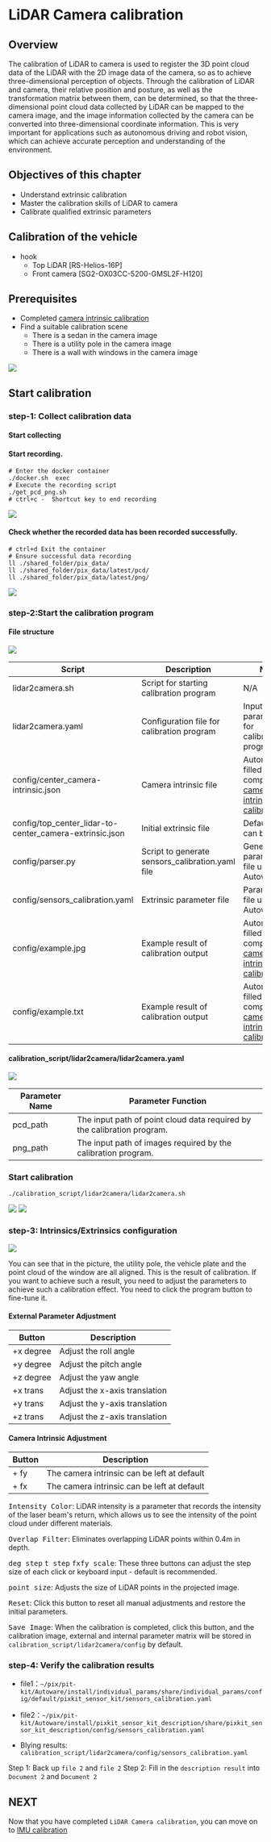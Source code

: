 # LiDAR Camera calibration

## Overview

The calibration of LiDAR to camera is used to register the 3D point cloud data of the LiDAR with the 2D image data of the camera, so as to achieve three-dimensional perception of objects. Through the calibration of LiDAR and camera, their relative position and posture, as well as the transformation matrix between them, can be determined, so that the three-dimensional point cloud data collected by LiDAR can be mapped to the camera image, and the image information collected by the camera can be converted into three-dimensional coordinate information. This is very important for applications such as autonomous driving and robot vision, which can achieve accurate perception and understanding of the environment.

## Objectives of this chapter

- Understand extrinsic calibration
- Master the calibration skills of LiDAR to camera
- Calibrate qualified extrinsic parameters

## Calibration of the vehicle
- hook 
    - Top LiDAR [RS-Helios-16P]
    - Front camera [SG2-OX03CC-5200-GMSL2F-H120]

## Prerequisites

- Completed [camera intrinsic calibration](./camera-intrisics-calibration.md)
- Find a suitable calibration scene
    - There is a sedan in the camera image
    - There is a utility pole in the camera image
    - There is a wall with windows in the camera image

![](./image/lidar2camera/cali_result.jpg)

## Start calibration

### step-1: Collect calibration data
#### Start collecting

#### Start recording.
```shell
# Enter the docker container
./docker.sh  exec
# Execute the recording script
./get_pcd_png.sh
# ctrl+c -  Shortcut key to end recording
```
![](./image/lidar2camera/get_pcd_png1.gif)

#### Check whether the recorded data has been recorded successfully.
```shell
# ctrl+d Exit the container
# Ensure successful data recording
ll ./shared_folder/pix_data/
ll ./shared_folder/pix_data/latest/pcd/
ll ./shared_folder/pix_data/latest/png/
```
![](./image/lidar2camera/check_calibration_data.gif)

### step-2:Start the calibration program
#### File structure

![](./image/lidar2camera/file_structure.jpg)

| Script | Description | Note |
| --- | --- | --- |
| lidar2camera.sh | Script for starting calibration program | N/A |
| lidar2camera.yaml | Configuration file for calibration program | Input parameters for calibration program |
| config/center\_camera-intrinsic.json | Camera intrinsic file | Automatically filled in after completing [camera intrinsic calibration](./camera-intrisics-calibration.md) |
| config/top\_center\_lidar-to-center\_camera-extrinsic.json | Initial extrinsic file | Default value can be used |
| config/parser.py | Script to generate sensors\_calibration.yaml file | Generates parameter file usable by Autoware |
| config/sensors\_calibration.yaml | Extrinsic parameter file | Parameter file usable by Autoware |
| config/example.jpg | Example result of calibration output | Automatically filled in after completing [camera intrinsic calibration](./camera-intrisics-calibration.md) |
| config/example.txt | Example result of calibration output | Automatically filled in after completing [camera intrinsic calibration](./camera-intrisics-calibration.md) |

#### calibration_script/lidar2camera/lidar2camera.yaml 

![](./image/lidar2camera/configuration_file.jpg)

| Parameter Name | Parameter Function |
| --- | --- |
| pcd\_path | The input path of point cloud data required by the calibration program. |
| png\_path | The input path of images required by the calibration program. |


### Start calibration

```shell
./calibration_script/lidar2camera/lidar2camera.sh
```
![](./image/lidar2camera/lidar2camra1.gif)
![](./image/lidar2camera/lidar2camera2.gif)


### step-3: Intrinsics/Extrinsics configuration
![](./image/lidar2camera/cali_result.jpg)

You can see that in the picture, the utility pole, the vehicle plate and the point cloud of the window are all aligned. This is the result of calibration. If you want to achieve such a result, you need to adjust the parameters to achieve such a calibration effect. You need to click the program button to fine-tune it.

#### External Parameter Adjustment

| Button | Description |
| --- | --- |
| +x degree | Adjust the roll angle |
| +y degree | Adjust the pitch angle |
| +z degree | Adjust the yaw angle |
| +x trans | Adjust the x-axis translation |
| +y trans | Adjust the y-axis translation |
| +z trans | Adjust the z-axis translation |

#### Camera Intrinsic Adjustment

| Button | Description |
| --- | --- |
| \+ fy | The camera intrinsic can be left at default |
| \+ fx | The camera intrinsic can be left at default |

<kbd>Intensity Color</kbd>: LiDAR intensity is a parameter that records the intensity of the laser beam's return, which allows us to see the intensity of the point cloud under different materials.

<kbd>Overlap Filter</kbd>: Eliminates overlapping LiDAR points within 0.4m in depth.

<kbd>deg step</kbd> <kbd>t step</kbd> <kbd>fxfy scale</kbd>: These three buttons can adjust the step size of each click or keyboard input - default is recommended.

<kbd>point size</kbd>: Adjusts the size of LiDAR points in the projected image.

<kbd>Reset</kbd>: Click this button to reset all manual adjustments and restore the initial parameters.

<kbd>Save Image</kbd>: When the calibration is completed, click this button, and the calibration image, external and internal parameter matrix will be stored in `calibration_script/lidar2camera/config` by default.

### step-4: Verify the calibration results
- file1：`~/pix/pit-kit/Autoware/install/individual_params/share/individual_params/config/default/pixkit_sensor_kit/sensors_calibration.yaml`
- file2：`~/pix/pit-kit/Autoware/install/pixkit_sensor_kit_description/share/pixkit_sensor_kit_description/config/sensors_calibration.yaml`

- Blying results: `calibration_script/lidar2camera/config/sensors_calibration.yaml`


Step 1: Back up `file 2` and `file 2`
Step 2: Fill in the `description result` into `Document 2` and `Document 2`

## NEXT
Now that you have completed `LiDAR Camera calibration`, you can move on to [IMU calibration](./IMU-calibration.md)
